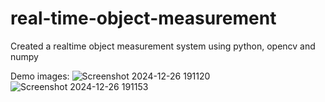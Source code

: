 ﻿# real-time-object-measurement
Created a realtime object measurement system using python, opencv and numpy


 Demo images:
![Screenshot 2024-12-26 191120](https://github.com/user-attachments/assets/c367cc51-d98c-41e3-abec-2c58ec80dd4d)
![Screenshot 2024-12-26 191153](https://github.com/user-attachments/assets/8e56f3d6-487e-42bc-a2cb-011c2c1cf8fc)
